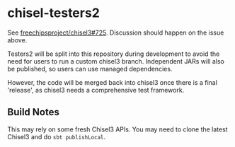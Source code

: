 # chisel-testers2
See [freechipsproject/chisel3#725](https://github.com/freechipsproject/chisel3/issues/725).
Discussion should happen on the issue above.

Testers2 will be split into this repository during development to avoid the need for users to run a custom chisel3 branch.
Independent JARs will also be published, so users can use managed dependencies.

However, the code will be merged back into chisel3 once there is a final 'release', as chisel3 needs a comprehensive test framework.

## Build Notes
This may rely on some fresh Chisel3 APIs. You may need to clone the latest Chisel3 and do `sbt publishLocal`.
